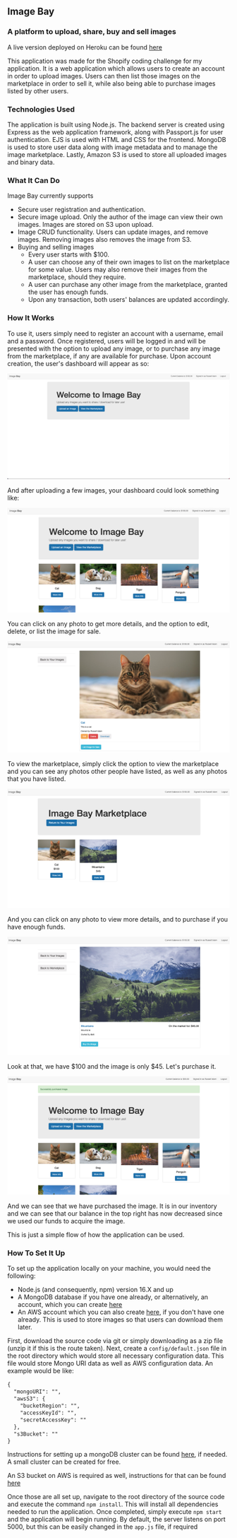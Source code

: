 ## Image Bay
### A platform to upload, share, buy and sell images

A live version deployed on Heroku can be found [here](https://whispering-bayou-81502.herokuapp.com/)

This application was made for the Shopify coding challenge for my application. It is a web application which allows users to create an account in order to upload images. Users can then list those images on the marketplace in order to sell it, while also being able to purchase images listed by other users. 


### Technologies Used
The application is built using Node.js. The backend server is created using Express as the web application framework, along with Passport.js for user authentication. EJS is used with HTML and CSS for the frontend. MongoDB is used to store user data along with image metadata and to manage the image marketplace. Lastly, Amazon S3 is used to store all uploaded images and binary data.

### What It Can Do
Image Bay currently supports
- Secure user registration and authentication.
- Secure image upload. Only the author of the image can view their own images. Images are stored on S3 upon upload.
- Image CRUD functionality. Users can update images, and remove images. Removing images also removes the image from S3.
- Buying and selling images
  - Every user starts with $100.
  - A user can choose any of their own images to list on the marketplace for some value. Users may also remove their images from the marketplace, should they require.
  - A user can purchase any other image from the marketplace, granted the user has enough funds.
  - Upon any transaction, both users' balances are updated accordingly. 

### How It Works

To use it, users simply need to register an account with a username, email and a password. Once registered, users will be logged in and will be presented with the option to upload any image, or to purchase any image from the marketplace, if any are available for purchase. Upon account creation, the user's dashboard will appear as so:

![homepage](screenshots/homepage.png)

And after uploading a few images, your dashboard could look something like:

![withImages](screenshots/withImages.png)

You can click on any photo to get more details, and the option to edit, delete, or list the image for sale.

![show](screenshots/show.png)


To view the marketplace, simply click the option to view the marketplace and you can see any photos other people have listed, as well as any photos that you have listed.

![market](screenshots/market.png)

And you can click on any photo to view more details, and to purchase if you have enough funds.

![purchase](screenshots/purchase.png)

Look at that, we have $100 and the image is only $45. Let's purchase it.

![purchased](screenshots/purchased.png)

And we can see that we have purchased the image. It is in our inventory and we can see that our balance in the top right has now decreased since we used our funds to acquire the image.

This is just a simple flow of how the application can be used.


### How To Set It Up
To set up the application locally on your machine, you would need the following:
- Node.js (and consequently, npm) version 16.X and up
- A MongoDB database if you have one already, or alternatively, an account, which you can create [here](https://www.mongodb.com/cloud/atlas/signup)
- An AWS account which you can also create [here](https://aws.amazon.com/), if you don't have one already. This is used to store images so that users can download them later.

First, download the source code via git or simply downloading as a zip file (unzip it if this is the route taken). Next, create a `config/default.json` file in the root directory which would store all necessary configuration data. This file would store Mongo URI data as well as AWS configuration data. An example would be like:
```
{
  "mongoURI": "",
  "awsS3": {
    "bucketRegion": "",
    "accessKeyId": "",
    "secretAccessKey": ""
  },
  "s3Bucket": ""
}
```
Instructions for setting up a mongoDB cluster can be found [here](https://docs.atlas.mongodb.com/tutorial/create-new-cluster/), if needed. A small cluster can be created for free.

An S3 bucket on AWS is required as well, instructions for that can be found [here](https://docs.aws.amazon.com/AmazonS3/latest/userguide/create-bucket-overview.html)

Once those are all set up, navigate to the root directory of the source code and execute the command `npm install`. This will install all dependencies needed to run the application. Once completed, simply execute `npm start` and the application will begin running. By default, the server listens on port 5000, but this can be easily changed in the `app.js` file, if required





